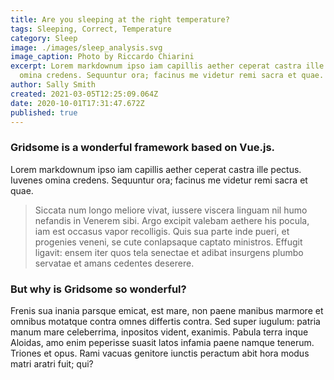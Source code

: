 ```yaml
---
title: Are you sleeping at the right temperature?
tags: Sleeping, Correct, Temperature
category: Sleep
image: ./images/sleep_analysis.svg
image_caption: Photo by Riccardo Chiarini
excerpt: Lorem markdownum ipso iam capillis aether ceperat castra ille pectus. Iuvenes
  omina credens. Sequuntur ora; facinus me videtur remi sacra et quae.
author: Sally Smith
created: 2021-03-05T12:25:09.064Z
date: 2020-10-01T17:31:47.672Z
published: true
---
```


### Gridsome is a wonderful framework based on Vue.js.

Lorem markdownum ipso iam capillis aether ceperat castra ille pectus. Iuvenes
omina credens. Sequuntur ora; facinus me videtur remi sacra et quae.

> Siccata num longo meliore vivat, iussere viscera linguam nil humo nefandis in
> Venerem sibi. Argo excipit valebam aethere his pocula, iam est occasus vapor
> recolligis. Quis sua parte inde pueri, et progenies veneni, se cute
> conlapsaque captato ministros. Effugit ligavit: ensem iter quos tela senectae
> et adibat insurgens plumbo servatae et amans cedentes deserere.

### But why is Gridsome so wonderful?

Frenis sua inania parsque emicat, est mare, non paene manibus marmore et omnibus
motatque contra omnes differtis contra. Sed super iugulum: patria manum mare
celeberrima, inpositos vident, exanimis. Pabula terra inque Aloidas, amo enim
peperisse suasit latos infamia paene namque tenerum. Triones et opus. Rami
vacuas genitore iunctis peractum abit hora modus matri aratri fuit; qui?

